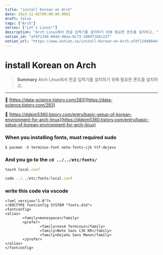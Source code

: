 ```yaml
---
title: "install Korean on Arch"
date: 2023-12-02T00:00:00.000Z
draft: false
tags: ["Arch"]
series: ["Let's Linux!"]
description: "Arch Linux에서 한글 입력기를 설치하기 위해 필요한 폰트를 설치하고, "
notion_id: "afdf1194-804d-40aa-8c73-3809f2b8c22f"
notion_url: "https://www.notion.so/install-Korean-on-Arch-afdf1194804d40aa8c733809f2b8c22f"
---
```


# install Korean on Arch

> **Summary**
> Arch Linux에서 한글 입력기를 설치하기 위해 필요한 폰트를 설치하고, 

---

🔗 [https://data-science.tistory.com/283](https://data-science.tistory.com/283)

🔗 [https://dgkim5360.tistory.com/entry/basic-setup-of-korean-environment-for-arch-linux](https://dgkim5360.tistory.com/entry/basic-setup-of-korean-environment-for-arch-linux)

### When you installing fonts, must required sudo

```shell
$ pacman -S terminus-font noto-fonts-cjk ttf-dejavu
```


### And you go to the `cd ../../etc/fonts/ `

```javascript
touch local.conf
```

```javascript
code ../../etc/fonts/local.conf
```

### write this code via vscode

```plain text
<?xml version="1.0"?>
<!DOCTYPE fontconfig SYSTEM "fonts.dtd">
<fontconfig>
<alias>
        <family>monospace</family>        
        <prefer>
                <family>xos4 Terminus</family>                
                <family>Noto Sans CJK KR</family>                
                <family>DejaVu Sans Mono</family>
        </prefer>
</alias>
</fontconfig>
```

